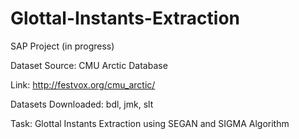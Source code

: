 # Glottal-Instants-Extraction
SAP Project (in progress)

Dataset Source: CMU Arctic Database 

Link: <href>http://festvox.org/cmu_arctic/</href>

Datasets Downloaded: bdl, jmk, slt

Task: Glottal Instants Extraction using SEGAN and SIGMA Algorithm
